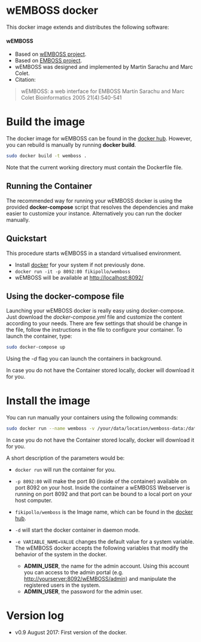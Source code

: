 wEMBOSS docker
===================

This docker image extends and distributes the following software:

#### wEMBOSS

- Based on [wEMBOSS project](http://wemboss.sourceforge.net/).
- Based on [EMBOSS project](http://emboss.sourceforge.net/).
- wEMBOSS was designed and implemented by Martin Sarachu and Marc Colet.
- Citation:
> wEMBOSS: a web interface for EMBOSS
Martín Sarachu and Marc Colet
Bioinformatics 2005 21(4):540-541

# Build the image
The docker image for wEMBOSS can be found in the [docker hub](https://hub.docker.com/r/fikipollo/wemboss/). However, you can rebuild is manually by running **docker build**.

```sh
sudo docker build -t wemboss .
```
Note that the current working directory must contain the Dockerfile file.

## Running the Container
The recommended way for running your wEMBOSS docker is using the provided **docker-compose** script that resolves the dependencies and make easier to customize your instance. Alternatively you can run the docker manually.

## Quickstart

This procedure starts wEMBOSS in a standard virtualised environment.

- Install [docker](https://docs.docker.com/engine/installation/) for your system if not previously done.
- `docker run -it -p 8092:80 fikipollo/wemboss`
- wEMBOSS will be available at [http://localhost:8092/](http://localhost:8092/)

## Using the docker-compose file
Launching your wEMBOSS docker is really easy using docker-compose. Just download the *docker-compose.yml* file and customize the content according to your needs. There are few settings that should be change in the file, follow the instructions in the file to configure your container.
To launch the container, type:
```sh
sudo docker-compose up
```
Using the *-d* flag you can launch the containers in background.

In case you do not have the Container stored locally, docker will download it for you.

# Install the image <a name="install" />
You can run manually your containers using the following commands:

```sh
sudo docker run --name wemboss -v /your/data/location/wemboss-data:/data -e ADMIN_USER=youradminuser -e ADMIN_PASS=supersecret -p 8092:80 -d fikipollo/wemboss
```

In case you do not have the Container stored locally, docker will download it for you.

A short description of the parameters would be:
- `docker run` will run the container for you.

- `-p 8092:80` will make the port 80 (inside of the container) available on port 8092 on your host.
    Inside the container a wEMBOSS Webserver is running on port 8092 and that port can be bound to a local port on your host computer.

- `fikipollo/wemboss` is the Image name, which can be found in the [docker hub](https://hub.docker.com/r/fikipollo/wemboss/).

- `-d` will start the docker container in daemon mode.

- `-e VARIABLE_NAME=VALUE` changes the default value for a system variable.
The wEMBOSS docker accepts the following variables that modify the behavior of the system in the docker.

    - **ADMIN_USER**, the name for the admin account. Using this account you can access to the admin portal (e.g. [http://yourserver:8092/wEMBOSS/admin](http://yourserver:8092/wEMBOSS/admin)) and manipulate the registered users in the system.
    - **ADMIN_USER**, the password for the admin user.


# Version log
  - v0.9 August 2017: First version of the docker.
